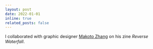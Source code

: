 ```yaml
---
layout: post
date: 2022-01-01
inline: true
related_posts: false
---
```


I collaborated with graphic designer [Makoto Zhang](https://zcmko.com) on his zine <em>Reverse Waterfall</em>.
